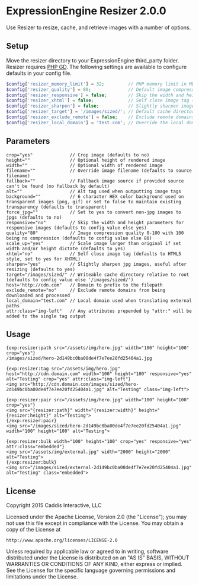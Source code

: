 # ExpressionEngine Resizer 2.0.0

Use Resizer to resize, cache, and retrieve images with a number of options.

## Setup

Move the resizer directory to your ExpressionEngine third_party folder. Resizer requires [PHP GD](http://php.net/manual/en/book.image.php). The following settings are available to configure defaults in your config file.

```php
$config['resizer_memory_limit'] = 32;         // PHP memory limit in MB, false to inherit system defaults
$config['resizer_quality'] = 80;              // Default image compression quality 0-100 with 100 being no compression
$config['resizer_responsive'] = false;        // Skip the width and height parameters for responsive images
$config['resizer_xhtml'] = false;             // Self close image tag (false for HTML, true for XHTML)
$config['resizer_sharpen'] = false;           // Slightly sharpen images by default, useful after resizing
$config['resizer_target'] = '/images/sized/'; // Default cache directory relative to root (must be writable)
$config['resizer_exclude_remote'] = false;    // Exclude remote domains from being downloaded and processed
$config['resizer_local_domain'] = 'test.com'; // Override the local domain used when translating external paths
```

## Parameters

```
crop="yes"              // Crop image (defaults to no)
height=""               // Optional height of rendered image
width=""                // Optional width of rendered image
filename=""             // Override image filename (defaults to source filename)
fallback=""             // Fallback image source if provided source can't be found (no fallback by default)
alt=""                  // Alt tag used when outputting image tags
background=""           // 6 character HEX color background used on transparent images (png, gif) or set to false to maintain existing transparency (defaults to transparent)
force_jpg=""            // Set to yes to convert non-jpg images to jpgs (defaults to no)
responsive="no"         // Skip the width and height parameters for responsive images (defaults to config value else yes)
quality="80"            // Image compression quality 0-100 with 100 being no compression (defaults to config value else 80)
scale_up="yes"          // Scale image larger than original if set width and/or height dictate (defaults to yes)
xhtml="no"              // Self close image tag (defaults to HTML5 style, set to yes for XHTML)
sharpen="yes"           // Slightly sharpen jpg images, useful after resizing (defaults to yes)
target="/images/sized/" // Writeable cache directory relative to root (defaults to config value else '/images/sized/')
host='http://cdn.com"   // Domain to prefix to the filepath
exclude_remote="no"     // Exclude remote domains from being downloaded and processed
local_domain="test.com" // Local domain used when translating external paths
attr:class="img-left"   // Any attributes prepended by "attr:" will be added to the single tag output
```

## Usage

```
{exp:resizer:path src="/assets/img/hero.jpg" width="100" height="100" crop="yes"}
/images/sized/hero-2d149bc0ba00de4f7e7ee20fd25404a1.jpg

{exp:resizer:tag src="/assets/img/hero.jpg" host="http://cdn.domain.com" width="100" height="100" responsive="yes" alt="Testing" crop="yes" attr:class="img-left"}
<img src="http://cdn.domain.com/images/sized/hero-2d149bc0ba00de4f7e7ee20fd25404a1.jpg" alt="Testing" class="img-left">

{exp:resizer:pair src="/assets/img/hero.jpg" width="100" height="100" crop="yes"}
<img src="{resizer:path}" width="{resizer:width}" height="{resizer:height}" alt="Testing">
{/exp:resizer:pair}
<img src="/images/sized/hero-2d149bc0ba00de4f7e7ee20fd25404a1.jpg" width="100" height="100" alt="Testing">

{exp:resizer:bulk width="100" height="100" crop="yes" responsive="yes" attr:class="embedded"}
<img src="/assets/img/external.jpg" width="2000" height="2000" alt="Testing">
{/exp:resizer:bulk}
<img src="/images/sized/external-2d149bc0ba00de4f7e7ee20fd25404a1.jpg" alt="Testing" class="embedded">
```

## License

Copyright 2015 Caddis Interactive, LLC

Licensed under the Apache License, Version 2.0 (the "License");
you may not use this file except in compliance with the License.
You may obtain a copy of the License at

	http://www.apache.org/licenses/LICENSE-2.0

Unless required by applicable law or agreed to in writing, software
distributed under the License is distributed on an "AS IS" BASIS,
WITHOUT WARRANTIES OR CONDITIONS OF ANY KIND, either express or implied.
See the License for the specific language governing permissions and
limitations under the License.